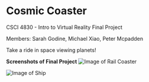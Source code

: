 # Cosmic Coaster

CSCI 4830 - Intro to Virtual Reality Final Project

Members: Sarah Godine, Michael Xiao, Peter Mcpadden

Take a ride in space viewing planets!

**Screenshots of Final Project**
![Image of Rail Coaster](https://github.com/vindication1118/VR/blob/master/Screenshots/Screen%20Shot%202017-12-14%20at%2010.55.57%20AM.png)

![Image of Ship](https://github.com/vindication1118/VR/blob/master/Screenshots/Screen%20Shot%202017-12-14%20at%2011.02.47%20AM.png)
